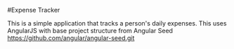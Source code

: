 #Expense Tracker

This is a simple application that tracks a person's daily expenses. This uses AngularJS with base project structure from Angular Seed https://github.com/angular/angular-seed.git
